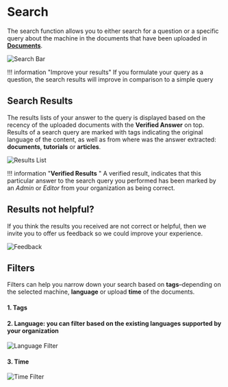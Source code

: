 # Search

The search function allows you to either search for a question or a specific query about the machine in the documents that have been uploaded in [**Documents**](documents.md).

![Search Bar](https://i.imgur.com/2LytyUp.png)


!!! information "Improve your results"
    If you formulate your query as a question, the search results will improve in comparison to a simple query

##  Search Results

The results lists of your answer to the query is displayed based on the recency of the uploaded documents with the **Verified Answer** on top. Results of a search query are marked with tags indicating the original language of the content, as well as from where was the answer extracted: **documents**, **tutorials** or **articles**. 

![Results List](https://i.imgur.com/JaUJWFH.png)

!!! information "**Verified Results** "
    A verified result, indicates that this particular answer to the search query you performed has been marked by an _Admin_ or _Editor_ from your organization as being correct.



## Results not helpful?

If you think the results you received are not correct or helpful, then we invite you to offer us feedback so we could improve your experience. 

![Feedback](https://i.imgur.com/mztm0Is.gif)


## Filters

Filters can help you narrow down your search based on **tags**–depending on the selected machine, **language** or upload **time** of the documents.

#### 1. **Tags**

#### 2.  **Language**: you can filter based on the existing languages supported by  your organization 
![Language Filter](https://i.imgur.com/AyujrBQ.png)

#### 3. **Time**

![Time Filter](https://i.imgur.com/kJlRr1E.png)


